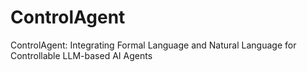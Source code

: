 # ControlAgent
ControlAgent: Integrating Formal Language and Natural Language for Controllable LLM-based AI Agents

